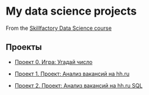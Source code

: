 # My data science projects
From the [Skillfactory Data Science course](https://skillfactory.ru/data-scientist)

## Проекты

* [Проект 0. Игра: Угадай число](https://github.com/KorotchenkoA/sf_data_science/tree/main/project_0)

* [Проект 1. Проект: Анализ вакансий на hh.ru](https://github.com/KorotchenkoA/sf_data_science/tree/main/project_1)

* [Проект 2. Проект: Анализ вакансий на hh.ru SQL](https://github.com/KorotchenkoA/sf_data_science/tree/main/project_2)
